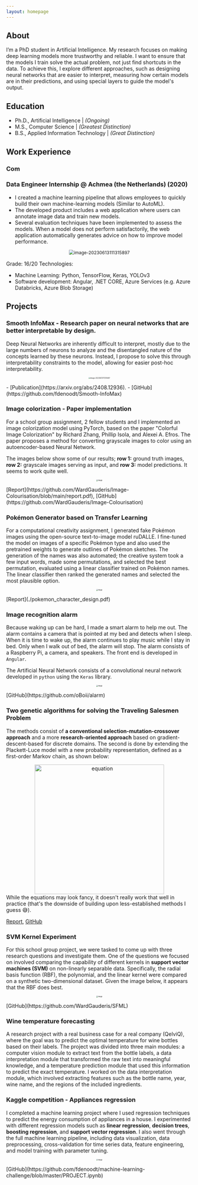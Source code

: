 ```yaml
---
layout: homepage
---
```


## About
I’m a PhD student in Artificial Intelligence. My research focuses on making deep learning models more trustworthy and reliable. I want to ensure that the models I train solve the actual problem, not just find shortcuts in the data. To achieve this, I explore different approaches, such as designing neural networks that are easier to interpret, measuring how certain models are in their predictions, and using special layers to guide the model's output.

## Education
- Ph.D., Artificial Intelligence |	*(Ongoing)*
- M.S., Computer Science |		*(Greatest Distinction)*
- B.S., Applied Information Technology |	*(Great Distinction)*



## Work Experience

### Com

### Data Engineer Internship @ Achmea (the Netherlands) (2020)
- I created a machine learning pipeline that allows employees to quickly build their own machine-learning models  (Similar to AutoML). 
- The developed product includes a web application where users can annotate image data and train new models. 
- Several evaluation techniques have been implemented to assess the models. When a model does not perform satisfactorily, the web application automatically generates advice on how to improve model performance.

<p align="center">
	<img src="assets/stack.png" alt="image-20230613111315897" style="zoom:85%;" />
</p>

Grade: 16/20
Technologies:

- Machine Learning: Python, TensorFlow, Keras, YOLOv3
- Software development: Angular, .NET CORE, Azure Services (e.g. Azure Databricks, Azure Blob Storage)




## Projects

### Smooth InfoMax - Research paper on neural networks that are better interpretable by design.
Deep Neural Networks are inherently difficult to interpret, mostly due to the large numbers of neurons to analyze and the disentangled nature of the concepts learned by these neurons. Instead, I propose to solve this through interpretability constraints to the model, allowing for easier post-hoc interpretability. 
<p align="center">
	<img src="https://github.com/fdenoodt/Smooth-InfoMax/raw/main/assets/image-20230613111315897.png" alt="image-20230613111315897" style="zoom:30%;" />
</p>
- [Publication](https://arxiv.org/abs/2408.12936).
- [GitHub](https://github.com/fdenoodt/Smooth-InfoMax)

### Image colorization - Paper implementation
For a school group assignment, 2 fellow students and I implemented an image colorization model using PyTorch, based on the paper "Colorful Image Colorization" by Richard Zhang, Phillip Isola, and Alexei A. Efros. The paper proposes a method for converting grayscale images to color using an autoencoder-based Neural Network.

The images below show some of our results; **row 1:** ground truth images, **row 2:** grayscale images serving as input, and **row 3:** model predictions. It seems to work quite well.
<p align="center">
	<img src="assets/image-20230119140203674.png" alt="image" style="zoom:30%;" />
</p>
[Report](https://github.com/WardGauderis/Image-Colourisation/blob/main/report.pdf), [GitHub](https://github.com/WardGauderis/Image-Colourisation)

### Pokémon Generator based on Transfer Learning

For a computational creativity assignment, I generated fake Pokémon images using the open-source text-to-image model ruDALLE. I fine-tuned the model on images of a specific Pokémon type and also used the pretrained weights to generate outlines of Pokémon sketches. The generation of the names was also automated; the creative system took a few input words, made some permutations, and selected the best permutation, evaluated using a linear classifier trained on Pokémon names. The linear classifier then ranked the generated names and selected the most plausible option.

<p align="center">
	<img src="assets/image-20221226162855553.png" alt="image" style="zoom:30%;" />
</p>
[Report](./pokemon_character_design.pdf)

### Image recognition alarm
Because waking up can be hard, I made a smart alarm to help me out. The alarm contains a camera that is pointed at my bed and detects when I sleep. When it is time to wake up, the alarm continues to play music while I stay in bed. Only when I walk out of bed, the alarm will stop. The alarm consists of a Raspberry Pi, a camera, and speakers. The front end is developed in `Angular`.

The Artificial Neural Network consists of a convolutional neural network developed in `python` using the `Keras` library.  
<p align="center">
	<img src="assets/image-20221226150245847.png" alt="image" style="zoom:30%;" />
</p>
[GitHub](https://github.com/oBoii/alarm)

### Two genetic algorithms for solving the Traveling Salesmen Problem 
The methods consist of **a conventional selection-mutation-crossover approach** and a more **research-oriented approach** based on gradient-descent-based for discrete domains. The second is done by extending the Plackett-Luce model with a new probability representation, defined as a first-order Markov chain, as shown below:
<div style="text-align: center;">
<img src="assets/image-20240910204235783.png" alt="equation" width="350"/>
</div>
While the equations may look fancy, it doesn't really work that well in practice (that's the downside of building upon less-established methods I guess 😅).

[Report](https://github.com/fdenoodt/evolution-assignment-2023-indiv/blob/main/text_indiv/r0698535_final.pdf), [GitHub](https://github.com/fdenoodt/evolution-assignment-2023-indiv)


### SVM Kernel Experiment

For this school group project, we were tasked to come up with three research questions and investigate them. One of the questions we focused on involved comparing the capability of different kernels in **support vector machines (SVM)** on non-linearly separable data. Specifically, the radial basis function (RBF), the polynomial, and the linear kernel were compared on a synthetic two-dimensional dataset. Given the image below, it appears that the RBF does best.
<p align="center">
	<img src="assets/image-20221226154655480.png" alt="image" style="zoom:30%;" />
</p>
[GitHub](https://github.com/WardGauderis/SFML)



### Wine temperature forecasting
A research project with a real business case for a real company (QelviQ), where the goal was to predict the optimal temperature for wine bottles based on their labels. The project was divided into three main modules: a computer vision module to extract text from the bottle labels, a data interpretation module that transformed the raw text into meaningful knowledge, and a temperature prediction module that used this information to predict the exact temperature. I worked on the data interpretation module, which involved extracting features such as the bottle name, year, wine name, and the regions of the included ingredients.


### Kaggle competition - Appliances regression
I completed a machine learning project where I used regression techniques to predict the energy consumption of appliances in a house. I experimented with different regression models such as **linear regression**, **decision trees**, **boosting regression**, and **support vector regression**. I also went through the full machine learning pipeline, including data visualization, data preprocessing, cross-validation for time series data, feature engineering, and model training with parameter tuning. 
<p align="center">
	<img src="assets/image-20240910000816399.png" alt="image" style="zoom:30%;" />
</p>
[GitHub](https://github.com/fdenoodt/machine-learning-challenge/blob/master/PROJECT.ipynb)

